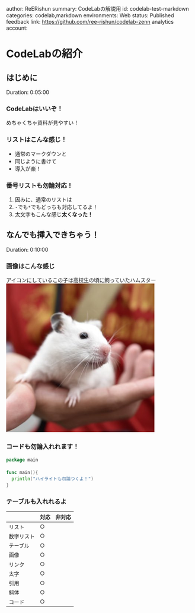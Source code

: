 author: ReERishun
summary: CodeLabの解説用
id: codelab-test-markdown
categories: codelab,markdown
environments: Web
status: Published
feedback link: https://github.com/ree-rishun/codelab-zenn
analytics account:

# CodeLabの紹介

## はじめに
Duration: 0:05:00

### CodeLabはいいぞ！
めちゃくちゃ資料が見やすい！

### リストはこんな感じ！

- 通常のマークダウンと
- 同じように書けて
- 導入が楽！

### 番号リストも勿論対応！

1. 因みに、通常のリストは
2. `-`でも`*`でもどっちも対応してるよ！
3. 太文字もこんな感じ**太くなった！**


## なんでも挿入できちゃう！
Duration: 0:10:00

### 画像はこんな感じ
アイコンにしているこの子は高校生の頃に飼っていたハムスター
![ハムスターの画像](./img/ham.jpg)

### コードも勿論入れれます！

```go
package main

func main(){
  println("ハイライトも勿論つくよ！")
}
```

### テーブルも入れれるよ
|            | 対応 | 非対応 |
| ---------- | ---- | ------ |
| リスト　　 | ○   |  |
| 数字リスト | ○   |  |
| テーブル　 | ○   |  |
| 画像　　　 | ○   |  |
| リンク     | ○   |  |
| 太字       | ○   |  |
| 引用       | ○   |  |
| 斜体       | ○   |  |
| コード     | ○   |  |
